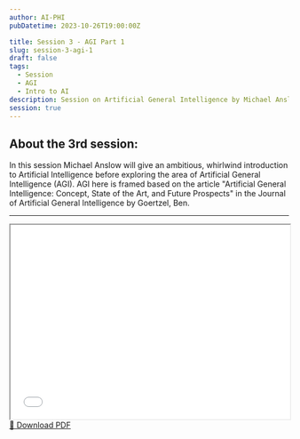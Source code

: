 ```yaml
---
author: AI-PHI
pubDatetime: 2023-10-26T19:00:00Z

title: Session 3 - AGI Part 1
slug: session-3-agi-1
draft: false
tags:
  - Session
  - AGI
  - Intro to AI
description: Session on Artificial General Intelligence by Michael Anslow
session: true
---
```


## About the 3rd session:

In this session Michael Anslow will give an ambitious, whirlwind introduction to Artificial Intelligence before exploring the area of Artificial General Intelligence (AGI). AGI here is framed based on the article "Artificial General Intelligence: Concept, State of the Art, and Future Prospects" in the Journal of
Artificial General Intelligence by Goertzel, Ben.

---

<div class="pdf-viewer my-8">
  <iframe
    src="/pdfs/AI-PHI-3-Artificial General Intelligence.pdf#toolbar=0&navpanes=0"
    width="100%"
    height="350px"
    class="border rounded-lg shadow-lg w-full"
  >
    <p class="text-skin-base">
      Your browser doesn't support PDFs. You can{" "}
      <a href="/pdfs/AI-PHI-3-Artificial General Intelligence.pdf" download class="text-skin-accent hover:underline">
        download the PDF
      </a>{" "}
      instead.
    </p>
  </iframe>
  <div class="mt-4 text-right">
    <a href="/pdfs/What is Artificial General Intelligence_.pdf" download class="download-btn">
      📄 Download PDF
    </a>
  </div>
</div>
